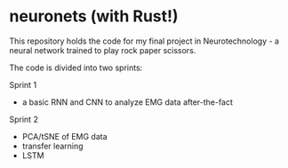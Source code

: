 # neuronets (with Rust!)

This repository holds the code for my final project in Neurotechnology - a neural network trained to play rock paper scissors.

The code is divided into two sprints:

Sprint 1
- a basic RNN and CNN to analyze EMG data after-the-fact

Sprint 2
- PCA/tSNE of EMG data
- transfer learning
- LSTM



